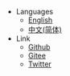- Languages
  - [English](/)
  - [中文(简体)](https://newcar.js.org/zh-cn)
- Link
  - [Github](https://github.com/Bug-Duck/newcar)
  - [Gitee](https://gitee.com/bugducker/newcar)
  - [Twitter](https://twitter.com/bugduckteam)
